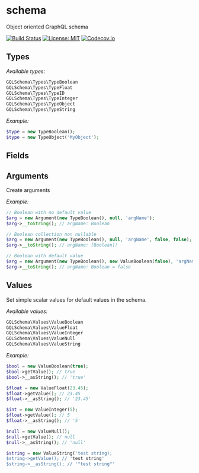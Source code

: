 # schema
Object oriented GraphQL schema

[![Build Status](https://travis-ci.org/oligus/schema.svg?branch=master)](https://travis-ci.org/oligus/schema)
[![License: MIT](https://img.shields.io/badge/License-MIT-yellow.svg)](https://opensource.org/licenses/MIT)
[![Codecov.io](https://codecov.io/gh/oligus/schema/branch/master/graphs/badge.svg)](https://codecov.io/gh/oligus/schema)

## Types

*Available types:*

```php
GQLSchema\Types\TypeBoolean
GQLSchema\Types\TypeFloat
GQLSchema\Types\TypeID
GQLSchema\Types\TypeInteger
GQLSchema\Types\TypeObject
GQLSchema\Types\TypeString
```

*Example:*

```php
$type = new TypeBoolean();
$type = new TypeObject('MyObject');
```
## Fields

## Arguments

Create arguments

*Example:*

```php
// Boolean with no default value
$arg = new Argument(new TypeBoolean(), null, 'argName');
$arg->__toString(); // argName: Boolean

// Boolean collection non nullable
$arg = new Argument(new TypeBoolean(), null, 'argName', false, false);
$arg->__toString(); // argName: [Boolean]!

// Boolean with default value
$arg = new Argument(new TypeBoolean(), new ValueBoolean(false), 'argName', false, false);
$arg->__toString(); // argName: Boolean = false

```

## Values

Set simple scalar values for default values in the schema. 

*Available values:*

```php
GQLSchema\Values\ValueBoolean
GQLSchema\Values\ValueFloat
GQLSchema\Values\ValueInteger
GQLSchema\Values\ValueNull
GQLSchema\Values\ValueString
```

*Example:*

```php
$bool = new ValueBoolean(true);
$bool->getValue(); // true
$bool->__asString(); // 'true'

$float = new ValueFloat(23.45);
$float->getValue(); // 23.45
$float->__asString(); // '23.45'

$int = new ValueInteger(5);
$float->getValue(); // 5
$float->__asString(); // '5'

$null = new ValueNull();
$null->getValue(); // null
$null->__asString(); // 'null'

$string = new ValueString('test string);
$string->getValue(); // 'test string'
$string->__asString(); // '"test string"'
```